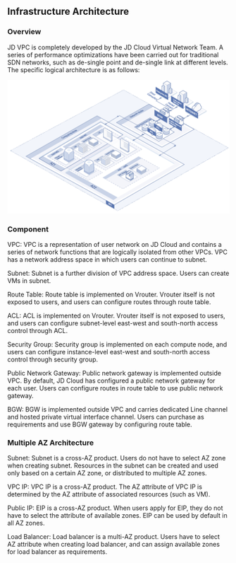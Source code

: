 ## Infrastructure Architecture 

### Overview

JD VPC is completely developed by the JD Cloud Virtual Network Team. A series of performance optimizations have been carried out for traditional SDN networks, such as de-single point and de-single link at different levels. The specific logical architecture is as follows: 

![](/image/Networking/Virtual-Private-Cloud/Basic-Infrastructure.png)



### Component

VPC: VPC is a representation of user network on JD Cloud and contains a series of network functions that are logically isolated from other VPCs. VPC has a network address space in which users can continue to subnet.

Subnet: Subnet is a further division of VPC address space. Users can create VMs in subnet.

Route Table: Route table is implemented on Vrouter. Vrouter itself is not exposed to users, and users can configure routes through route table.

ACL: ACL is implemented on Vrouter. Vrouter itself is not exposed to users, and users can configure subnet-level east-west and south-north access control through ACL.

Security Group: Security group is implemented on each compute node, and users can configure instance-level east-west and south-north access control through security group.

Public Network Gateway: Public network gateway is implemented outside VPC. By default, JD Cloud has configured a public network gateway for each user. Users can configure routes in route table to use public network gateway.

BGW: BGW is implemented outside VPC and carries dedicated Line channel and hosted private virtual interface channel. Users can purchase as requirements and use BGW gateway by configuring route table.



### Multiple AZ Architecture

Subnet: Subnet is a cross-AZ product. Users do not have to select AZ zone when creating subnet. Resources in the subnet can be created and used only based on a certain AZ zone, or distributed to multiple AZ zones.

VPC IP: VPC IP is a cross-AZ product. The AZ attribute of VPC IP is determined by the AZ attribute of associated resources (such as VM).

Public IP: EIP is a cross-AZ product. When users apply for EIP, they do not have to select the attribute of available zones. EIP can be used by default in all AZ zones.

Load Balancer: Load balancer is a multi-AZ product. Users have to select AZ attribute when creating load balancer, and can assign available zones for load balancer as requirements.